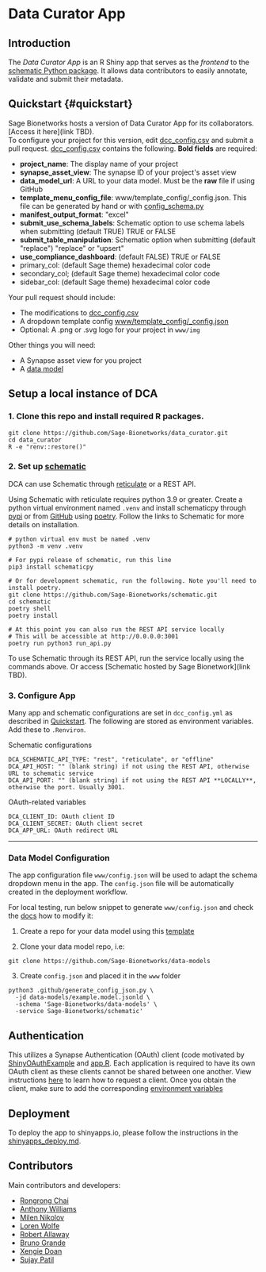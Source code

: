 # Data Curator App

## Introduction

The _Data Curator App_ is an R Shiny app that serves as the _frontend_ to the [schematic Python package](github.com/sage-Bionetworks/schematic/). It allows data contributors to easily annotate, validate and submit their metadata.


## Quickstart {#quickstart}

Sage Bionetworks hosts a version of Data Curator App for its collaborators. [Access it here](link TBD).  
To configure your project for this version, edit [dcc_config.csv](dcc_config.csv) and submit a pull request.
[dcc_config.csv](dcc_config.csv) contains the following. **Bold fields** are required:

- **project_name**: The display name of your project  
- **synapse_asset_view**: The synapse ID of your project's asset view  
- **data_model_url**: A URL to your data model. Must be the **raw** file if using GitHub  
- **template_menu_config_file**: www/template_config/<your-project>_config.json. This file can be generated by hand or with [config_schema.py](.github/config_schema.py)  
- **manifest_output_format**: "excel"  
- **submit_use_schema_labels**: Schematic option to use schema labels when submitting (default TRUE) TRUE or FALSE  
- **submit_table_manipulation**: Schematic option when submitting (default "replace") "replace" or "upsert"  
- **use_compliance_dashboard**: (default FALSE) TRUE or FALSE  
- primary_col: (default Sage theme) hexadecimal color code  
- secondary_col; (default Sage theme) hexadecimal color code  
- sidebar_col: (default Sage theme) hexadecimal color code  
        
Your pull request should include:
- The modifications to [dcc_config.csv](dcc_config.csv)
- A dropdown template config [www/template_config/<your-project>_config.json](www/template_config/config.json)
- Optional: A .png or .svg logo for your project in `www/img`

Other things you will need:  
- A Synapse asset view for you project  
- A [data model](#datamodel)  

## Setup a local instance of DCA

### 1.  Clone this repo and install required R packages.

```
git clone https://github.com/Sage-Bionetworks/data_curator.git
cd data_curator
R -e "renv::restore()"
```
        
### 2. Set up [schematic](github.com/sage-Bionetworks/schematic/)

DCA can use Schematic through [reticulate](https://rstudio.github.io/reticulate/) or a REST API.

Using Schematic with reticulate requires python 3.9 or greater. Create a python virtual environment named `.venv` and install schematicpy through [pypi](https://pypi.org/project/schematicpy/) or from [GitHub](github.com/sage-Bionetworks/schematic/)  using [poetry](https://python-poetry.org/docs/). Follow the links to Schematic for more details on installation.

```
# python virtual env must be named .venv
python3 -m venv .venv

# For pypi release of schematic, run this line
pip3 install schematicpy 

# Or for development schematic, run the following. Note you'll need to install poetry.
git clone https://github.com/Sage-Bionetworks/schematic.git
cd schematic
poetry shell
poetry install

# At this point you can also run the REST API service locally
# This will be accessible at http://0.0.0.0:3001
poetry run python3 run_api.py
```

To use Schematic through its REST API, run the service locally using the commands above. Or access [Schematic hosted by Sage Bionetwork](link TBD).

### 3. Configure App

Many app and schematic configurations are set in `dcc_config.yml` as described in [Quickstart](#quickstart). The following are stored as environment variables. Add these to `.Renviron`.

Schematic configurations  
```
DCA_SCHEMATIC_API_TYPE: "rest", "reticulate", or "offline"  
DCA_API_HOST: "" (blank string) if not using the REST API, otherwise URL to schematic service  
DCA_API_PORT: "" (blank string) if not using the REST API **LOCALLY**, otherwise the port. Usually 3001.  
```

OAuth-related variables
```
DCA_CLIENT_ID: OAuth client ID  
DCA_CLIENT_SECRET: OAuth client secret  
DCA_APP_URL: OAuth redirect URL
```

--- 

### Data Model Configuration

The app configuration file `www/config.json` will be used to adapt the schema dropdown menu in the app. The `config.json` file will be automatically created in the deployment workflow.

For local testing, run below snippet to generate `www/config.json` and check the [docs](docs/app_configuration.md#schema-configuration) how to modify it:

1.  Create a repo for your data model using this [template](https://github.com/Sage-Bionetworks/data-models)

2.  Clone your data model repo, i.e:

```
git clone https://github.com/Sage-Bionetworks/data-models
```

3.  Create `config.json` and placed it in the `www` folder

```
python3 .github/generate_config_json.py \
  -jd data-models/example.model.jsonld \
  -schema 'Sage-Bionetworks/data-models' \
  -service Sage-Bionetworks/schematic'
```

## Authentication

This utilizes a Synapse Authentication (OAuth) client (code motivated by [ShinyOAuthExample](https://github.com/brucehoff/ShinyOAuthExample) and [app.R](https://gist.github.com/jcheng5/44bd750764713b5a1df7d9daf5538aea). Each application is required to have its own OAuth client as these clients cannot be shared between one another. View instructions [here](https://help.synapse.org/docs/Using-Synapse-as-an-OAuth-Server.2048327904.html) to learn how to request a client. Once you obtain the client, make sure to add the corresponding [environment variables](#configureapp)


## Deployment

To deploy the app to shinyapps.io, please follow the instructions in the [shinyapps_deploy.md](docs/shinyapps_deploy.md).

## Contributors

Main contributors and developers:

- [Rongrong Chai](https://github.com/rrchai)
- [Anthony Williams](https://github.com/afwillia)
- [Milen Nikolov](https://github.com/milen-sage)
- [Loren Wolfe](https://github.com/lakikowolfe)
- [Robert Allaway](https://github.com/allaway)
- [Bruno Grande](https://github.com/BrunoGrandePhD)
- [Xengie Doan](https://github.com/xdoan)
- [Sujay Patil](https://github.com/sujaypatil96)

<!-- Links -->

[schematic]: https://github.com/Sage-Bionetworks/schematic/tree/develop
[poetry]: https://github.com/python-poetry/poetry
